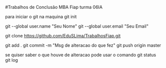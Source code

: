 #Trabalhos de Conclusão MBA Fiap turma 06IA

para iniciar o git na maquina 
git init

git --global user.name "Seu Nome"
git --global user.email "Seu Email"

git clone https://github.com/EduSLima/TrabalhosFiap.git

git add .
git commit -m "Msg de alteracao do que fez"
git push origin master 


se quiser saber o que houve de alteracao pode usar o comando 
git status
git log

